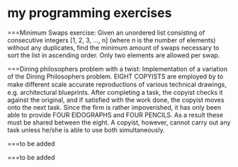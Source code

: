 # my programming exercises
===Minimum Swaps exercise:
Given an unordered list consisting of consecutive integers  [1, 2, 3, ..., n] (where n is the number of elements) without any duplicates, find the minimum amount of swaps          necessary to sort the list in ascending order. Only two elements are allowed per swap.

===Dining philosophers problem with a twist:
Implementation of a variation of the Dining Philosophers problem. EIGHT COPYISTS are employed by to make diﬀerent scale accurate reproductions of various technical drawings, e.g. architectural blueprints. After completing a task, the copyist checks it against the original, and if satisfied with the work done, the copyist moves onto the next task. Since the firm is rather impoverished, it has only been able to provide FOUR EIDOGRAPHS and FOUR PENCILS. As a result these must be shared between the eight. A copyist, however, cannot carry out any task unless he/she is able to use both simultaneously. 

===to be added

===to be added
